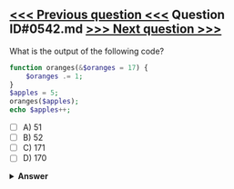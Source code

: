 [<<< Previous question <<<](0541.md)   Question ID#0542.md   [>>> Next question >>>](0543.md)
---

What is the output of the following code?

```php
function oranges(&$oranges = 17) {
    $oranges .= 1;
}
$apples = 5;
oranges($apples);
echo $apples++;
```

- [ ] A) 51
- [ ] B) 52
- [ ] C) 171
- [ ] D) 170

<details><summary><b>Answer</b></summary>
<p>
  Answer: <strong>A</strong>
</p>
</details>

